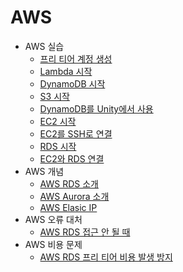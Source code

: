 # AWS

- AWS 실습
  - [프리 티어 계정 생성](/contents/2022-11/2022-11-09.md)
  - [Lambda 시작](/contents/2022-11/2022-11-10.md)
  - [DynamoDB 시작](/contents/2022-11/2022-11-11.md)
  - [S3 시작](/contents/2022-11/2022-11-12.md)
  - [DynamoDB를 Unity에서 사용](/contents/2022-11/2022-11-13.md)
  - [EC2 시작](/contents/2022-11/2022-11-14.md)
  - [EC2를 SSH로 연결](/contents/2022-11/2022-11-16.md)
  - [RDS 시작](/contents/2022-11/2022-11-17.md)
  - [EC2와 RDS 연결](/contents/2022-11/2022-11-18.md)
- AWS 개념
  - [AWS RDS 소개](/contents/2022-10/2022-10-30.md)
  - [AWS Aurora 소개](/contents/2022-10/2022-10-31.md)
  - [AWS Elasic IP](/contents/2022-12/2022-12-20.md)
- AWS 오류 대처
  - [AWS RDS 접근 안 될 때](/contents/2023-04/2023-04-18.md)
- AWS 비용 문제
  - [AWS RDS 프리 티어 비용 발생 방지](/contents/2023-05/2023-05-29.md)

